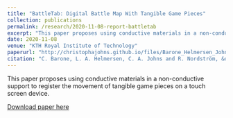 ```yaml
---
title: "BattleTab: Digital Battle Map With Tangible Game Pieces"
collection: publications
permalink: /research/2020-11-08-report-battletab
excerpt: "This paper proposes using conductive materials in a non-conductive support to register the movement of tangible game pieces on a touch screen device."
date: 2020-11-08
venue: "KTH Royal Institute of Technology"
paperurl: "http://christophajohns.github.io/files/Barone_Helmersen_Johns_Nordstroem_BattleTab_2020.pdf"
citation: "C. Barone, L. A. Helmersen, C. A. Johns and R. Nordström, &quot;BattleTab: Digital Battle Map With Tangible Game Pieces.&quot; <i>KTH Royal Institute of Technology</i>, 2020."
---
```


This paper proposes using conductive materials in a non-conductive support to register the movement of tangible game pieces on a touch screen device.

[Download paper here](http://christophajohns.github.io/files/Barone_Helmersen_Johns_Nordstroem_BattleTab_2020.pdf)
